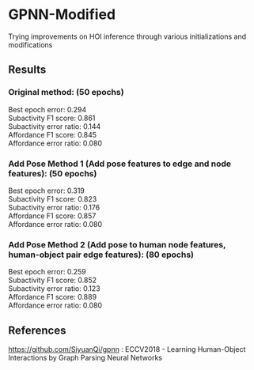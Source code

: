 # GPNN-Modified
Trying improvements on HOI inference through various initializations and modifications


## Results

### Original method: (50 epochs)
Best epoch error: 0.294<br />
Subactivity F1 score: 0.861<br />
Subactivity error ratio: 0.144<br />
Affordance F1 score: 0.845<br />
Affordance error ratio: 0.080<br />

### Add Pose Method 1 (Add pose features to edge and node features): (50 epochs)
Best epoch error: 0.319<br />
Subactivity F1 score: 0.823<br />
Subactivity error ratio: 0.176<br />
Affordance F1 score: 0.857<br />
Affordance error ratio: 0.080<br />

### Add Pose Method 2 (Add pose to human node features, human-object pair edge features): (80 epochs)
Best epoch error: 0.259 <br />
Subactivity F1 score: 0.852 <br />
Subactivity error ratio: 0.123 <br />
Affordance F1 score: 0.889 <br />
Affordance error ratio: 0.080 <br />

## References
https://github.com/SiyuanQi/gpnn : ECCV2018 - Learning Human-Object Interactions by Graph Parsing Neural Networks
